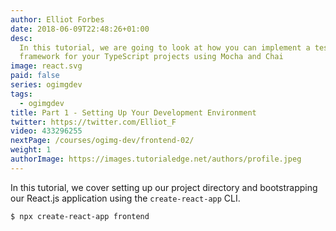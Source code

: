 ```yaml
---
author: Elliot Forbes
date: 2018-06-09T22:48:26+01:00
desc:
  In this tutorial, we are going to look at how you can implement a testing
  framework for your TypeScript projects using Mocha and Chai
image: react.svg
paid: false
series: ogimgdev
tags:
  - ogimgdev
title: Part 1 - Setting Up Your Development Environment
twitter: https://twitter.com/Elliot_F
video: 433296255
nextPage: /courses/ogimg-dev/frontend-02/
weight: 1
authorImage: https://images.tutorialedge.net/authors/profile.jpeg
---
```


In this tutorial, we cover setting up our project directory and bootstrapping our React.js application using the `create-react-app` CLI.

```bash
$ npx create-react-app frontend
```
